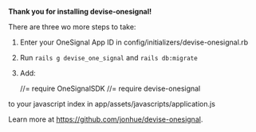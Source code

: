 **Thank you for installing devise-onesignal!**


There are three wo more steps to take:

1) Enter your OneSignal App ID in config/initializers/devise-onesignal.rb
2) Run `rails g devise_one_signal` and `rails db:migrate`
3) Add:

    //= require OneSignalSDK
    //= require devise-onesignal

to your javascript index in app/assets/javascripts/application.js


Learn more at https://github.com/jonhue/devise-onesignal.
